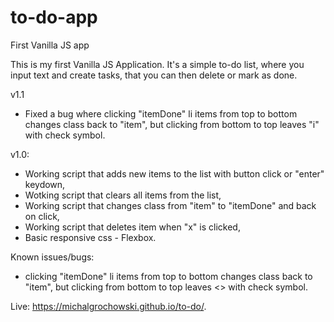 # to-do-app
First Vanilla JS app

This is my first Vanilla JS Application. It's a simple to-do list, where you input text and create tasks, that you can then delete or mark as done.

v1.1
- Fixed a bug where clicking "itemDone" li items from top to bottom changes class back to "item", but clicking from bottom to top leaves "i" with check symbol.

v1.0:
- Working script that adds new items to the list with button click or "enter" keydown,
- Wotking script that clears all items from the list,
- Working script that changes class from "item" to "itemDone" and back on click,
- Working script that deletes item when "x" is clicked,
- Basic responsive css - Flexbox.

Known issues/bugs:
- clicking "itemDone" li items from top to bottom changes class back to "item", but clicking from bottom to top leaves <> with check symbol.

Live: https://michalgrochowski.github.io/to-do/. 
